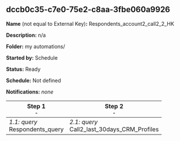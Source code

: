 ## dccb0c35-c7e0-75e2-c8aa-3fbe060a9926

**Name** (not equal to External Key)**:** Respondents_account2_call2_2_HK

**Description:** n/a

**Folder:** my automations/

**Started by:** Schedule

**Status:** Ready

**Schedule:** Not defined

**Notifications:** _none_


| Step 1<br>_<small>-</small>_ | Step 2<br>_<small>-</small>_ |
| --- | --- |
| _1.1: query_<br>Respondents_query | _2.1: query_<br>Call2_last_30days_CRM_Profiles |
